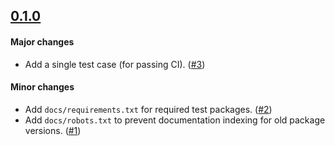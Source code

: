 ## [0.1.0](https://github.com/eonu/daze/releases/tag/v0.1.0)

#### Major changes

- Add a single test case (for passing CI). ([#3](https://github.com/eonu/daze/pull/3))

#### Minor changes

- Add `docs/requirements.txt` for required test packages. ([#2](https://github.com/eonu/daze/pull/2))
- Add `docs/robots.txt` to prevent documentation indexing for old package versions. ([#1](https://github.com/eonu/daze/pull/1))